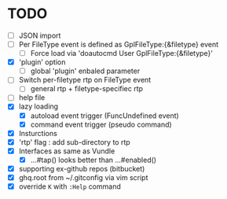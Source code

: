TODO
====

- [ ] JSON import
- [ ] Per FileType event is defined as GplFileType:{&filetype} event
  - [ ] Force load via 'doautocmd User GplFileType:{&filetype}'
- [x] 'plugin' option
  - [ ] global 'plugin' enbaled parameter
- [ ] Switch per-filetype rtp on FileType event
  - [ ] general rtp + filetype-specifiec rtp
- [ ] help file
- [x] lazy loading
  - [x] autoload event trigger (FuncUndefined event)
  - [x] command event trigger (pseudo command)
- [x] Insturctions
- [x] 'rtp' flag : add sub-directory to rtp
- [x] Interfaces as same as Vundle
  - [x] ...#tap() looks better than ...#enabled()
- [x] supporting ex-github repos (bitbucket)
- [x] ghq.root from ~/.gitconfig via vim script
- [x] override `K` with `:Help` command
